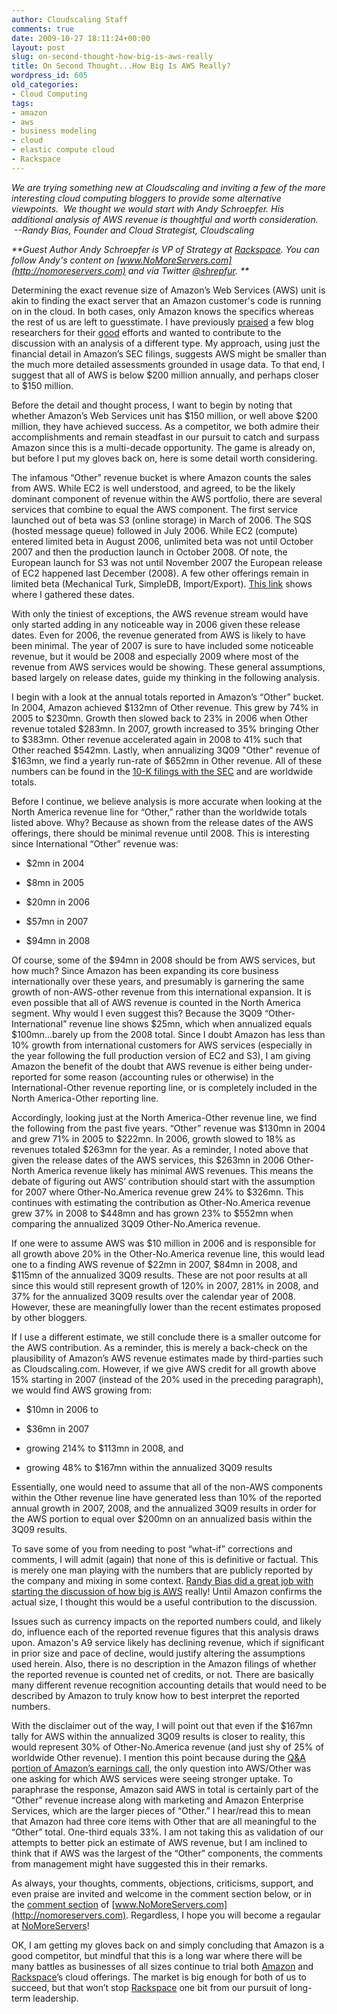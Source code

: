 ```yaml
---
author: Cloudscaling Staff
comments: true
date: 2009-10-27 18:11:24+00:00
layout: post
slug: on-second-thought-how-big-is-aws-really
title: On Second Thought...How Big Is AWS Really?
wordpress_id: 605
old_categories:
- Cloud Computing
tags:
- amazon
- aws
- business modeling
- cloud
- elastic compute cloud
- Rackspace
---
```


_We are trying something new at Cloudscaling and inviting a few of the more interesting cloud computing bloggers to provide some alternative viewpoints.  We thought we would start with Andy Schroepfer. His additional analysis of AWS revenue is thoughtful and worth consideration.  --Randy Bias, Founder and Cloud Strategist, Cloudscaling_

_**Guest Author Andy Schroepfer is VP of Strategy at [Rackspace](http://www.rackspace.com). You can follow Andy's content on [www.NoMoreServers.com](http://nomoreservers.com) and via Twitter [@shrepfur](http://twitter.com/shrepfur). **_

Determining the exact revenue size of Amazon’s Web Services (AWS) unit is akin to finding the exact server that an Amazon customer's code is running on in the cloud. In both cases, only Amazon knows the specifics whereas the rest of us are left to guesstimate. I have previously [praised](http://nomoreservers.com/mentions/rackspace/cloudscaling-amazons-ec2-generating-200m-annually/) a few blog researchers for their [good](http://nomoreservers.com/best-of-the-web/joac-anatomy-of-an-amazon-ec2-resource-id/) efforts and wanted to contribute to the discussion with an analysis of a different type. My approach, using just the financial detail in Amazon’s SEC filings, suggests AWS might be smaller than the much more detailed assessments grounded in usage data. To that end, I suggest that all of AWS is below $200 million annually, and perhaps closer to $150 million.

<!-- more -->

Before the detail and thought process, I want to begin by noting that whether Amazon’s Web Services unit has $150 million, or well above $200 million, they have achieved success. As a competitor, we both admire their accomplishments and remain steadfast in our pursuit to catch and surpass Amazon since this is a multi-decade opportunity. The game is already on, but before I put my gloves back on, here is some detail worth considering.

The infamous “Other” revenue bucket is where Amazon counts the sales from AWS. While EC2 is well understood, and agreed, to be the likely dominant component of revenue within the AWS portfolio, there are several services that combine to equal the AWS component. The first service launched out of beta was S3 (online storage) in March of 2006. The SQS (hosted message queue) followed in July 2006. While EC2 (compute) entered limited beta in August 2006, unlimited beta was not until October 2007 and then the production launch in October 2008. Of note, the European launch for S3 was not until November 2007 the European release of EC2 happened last December (2008). A few other offerings remain in limited beta (Mechanical Turk, SimpleDB, Import/Export). [This link](http://solutions.amazonwebservices.com/connect/thread.jspa?threadID=34999&tstart=-1) shows where I gathered these dates.

With only the tiniest of exceptions, the AWS revenue stream would have only started adding in any noticeable way in 2006 given these release dates. Even for 2006, the revenue generated from AWS is likely to have been minimal. The year of 2007 is sure to have included some noticeable revenue, but it would be 2008 and especially 2009 where most of the revenue from AWS services would be showing. These general assumptions, based largely on release dates, guide my thinking in the following analysis.

I begin with a look at the annual totals reported in Amazon’s “Other” bucket. In 2004, Amazon achieved $132mn of Other revenue. This grew by 74% in 2005 to $230mn. Growth then slowed back to 23% in 2006 when Other revenue totaled $283mn. In 2007, growth increased to 35% bringing Other to $383mn. Other revenue accelerated again in 2008 to 41% such that Other reached $542mn. Lastly, when annualizing 3Q09 "Other" revenue of $163mn, we find a yearly run-rate of $652mn in Other revenue. All of these numbers can be found in the [10-K filings with the SEC](http://www.sec.gov/cgi-bin/browse-edgar?action=getcompany&CIK=0001018724&type=10-K&dateb=&owner=exclude&count=40) and are worldwide totals.

Before I continue, we believe analysis is more accurate when looking at the North America revenue line for “Other,” rather than the worldwide totals listed above. Why? Because as shown from the release dates of the AWS offerings, there should be minimal revenue until 2008. This is interesting since International “Other” revenue was:



	
  * $2mn in 2004

	
  * $8mn in 2005

	
  * $20mn in 2006

	
  * $57mn in 2007

	
  * $94mn in 2008


Of course, some of the $94mn in 2008 should be from AWS services, but how much? Since Amazon has been expanding its core business internationally over these years, and presumably is garnering the same growth of non-AWS-other revenue from this international expansion. It is even possible that all of AWS revenue is counted in the North America segment. Why would I even suggest this? Because the 3Q09 “Other-International” revenue line shows $25mn, which when annualized equals $100mn…barely up from the 2008 total. Since I doubt Amazon has less than 10% growth from international customers for AWS services (especially in the year following the full production version of EC2 and S3), I am giving Amazon the benefit of the doubt that AWS revenue is either being under-reported for some reason (accounting rules or otherwise) in the International-Other revenue reporting line, or is completely included in the North America-Other reporting line.

Accordingly, looking just at the North America-Other revenue line, we find the following from the past five years. “Other” revenue was $130mn in 2004 and grew 71% in 2005 to $222mn. In 2006, growth slowed to 18% as revenues totaled $263mn for the year. As a reminder, I noted above that given the release dates of the AWS services, this $263mn in 2006 Other-North America revenue likely has minimal AWS revenues. This means the debate of figuring out AWS’ contribution should start with the assumption for 2007 where Other-No.America revenue grew 24% to $326mn. This continues with estimating the contribution as Other-No.America revenue grew 37% in 2008 to $448mn and has grown 23% to $552mn when comparing the annualized 3Q09 Other-No.America revenue.

If one were to assume AWS was $10 million in 2006 and is responsible for all growth above 20% in the Other-No.America revenue line, this would lead one to a finding AWS revenue of $22mn in 2007, $84mn in 2008, and $115mn of the annualized 3Q09 results. These are not poor results at all since this would still represent growth of 120% in 2007, 281% in 2008, and 37% for the annualized 3Q09 results over the calendar year of 2008. However, these are meaningfully lower than the recent estimates proposed by other bloggers.

If I use a different estimate, we still conclude there is a smaller outcome for the AWS contribution. As a reminder, this is merely a back-check on the plausibility of Amazon’s AWS revenue estimates made by third-parties such as Cloudscaling.com. However, if we give AWS credit for all growth above 15% starting in 2007 (instead of the 20% used in the preceding paragraph), we would find AWS growing from:

	
  * $10mn in 2006 to

	
  * $36mn in 2007

	
  * growing 214% to $113mn in 2008, and

	
  * growing 48% to $167mn within the annualized 3Q09 results


Essentially, one would need to assume that all of the non-AWS components within the Other revenue line have generated less than 10% of the reported annual growth in 2007, 2008, and the annualized 3Q09 results in order for the AWS portion to equal over $200mn on an annualized basis within the 3Q09 results.

To save some of you from needing to post “what-if” corrections and comments, I will admit (again) that none of this is definitive or factual. This is merely one man playing with the numbers that are publicly reported by the company and mixing in some context. [Randy Bias did a great job with starting the discussion of how big is AWS](http://cloudscaling.com/blog/cloud-computing/amazons-ec2-generating-220m-annually) really! Until Amazon confirms the actual size, I thought this would be a useful contribution to the discussion.

Issues such as currency impacts on the reported numbers could, and likely do, influence each of the reported revenue figures that this analysis draws upon. Amazon's A9 service likely has declining revenue, which if significant in prior size and pace of decline, would justify altering the assumptions used herein. Also, there is no description in the Amazon filings of whether the reported revenue is counted net of credits, or not. There are basically many different revenue recognition accounting details that would need to be described by Amazon to truly know how to best interpret the reported numbers.

With the disclaimer out of the way, I will point out that even if the $167mn tally for AWS within the annualized 3Q09 results is closer to reality, this would represent 30% of Other-No.America revenue (and just shy of 25% of worldwide Other revenue). I mention this point because during the [Q&A portion of Amazon’s earnings call](http://seekingalpha.com/article/168333-amazon-q3-2009-earnings-call-transcript), the only question into AWS/Other was one asking for which AWS services were seeing stronger uptake. To paraphrase the response, Amazon said AWS in total is certainly part of the “Other” revenue increase along with marketing and Amazon Enterprise Services, which are the larger pieces of “Other.” I hear/read this to mean that Amazon had three core items with Other that are all meaningful to the “Other” total. One-third equals 33%. I am not taking this as validation of our attempts to better pick an estimate of AWS revenue, but I am inclined to think that if AWS was the largest of the “Other” components, the comments from management might have suggested this in their remarks.

As always, your thoughts, comments, objections, criticisms, support, and even praise are invited and welcome in the comment section below, or in the [comment section](http://nomoreservers.com/best-of-the-web/onsecondthought) of [www.NoMoreServers.com](http://nomoreservers.com). Regardless, I hope you will become a regaular at [NoMoreServers](http://nomoreservers.com)!

OK, I am getting my gloves back on and simply concluding that Amazon is a good competitor, but mindful that this is a long war where there will be many battles as businesses of all sizes continue to trial both [Amazon](http://aws.amazon.com) and [Rackspace](http://cloudscaling.com/blog/cloud-computing/amazons-ec2-generating-220m-annually)’s cloud offerings. The market is big enough for both of us to succeed, but that won’t stop [Rackspace](http://www.rackspace.com) one bit from our pursuit of long-term leadership.
